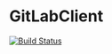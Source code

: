 # GitLabClient

[![Build Status](https://secure.travis-ci.org/simonwillcock/GitLabClient.png?branch=master)](http://travis-ci.org/simonwillcock/gitlabjs)

